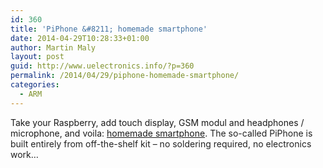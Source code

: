 ```yaml
---
id: 360
title: 'PiPhone &#8211; homemade smartphone'
date: 2014-04-29T10:28:33+01:00
author: Martin Maly
layout: post
guid: http://www.uelectronics.info/?p=360
permalink: /2014/04/29/piphone-homemade-smartphone/
categories:
  - ARM
---
```

Take your Raspberry, add touch display, GSM modul and headphones / microphone, and voila: [homemade smartphone](http://www.raspberrypi.org/piphone-home-made-raspberry-pi-smartphone/). <span style="color: #222222;">The so-called PiPhone is built entirely from off-the-shelf kit &#8211; no soldering required, no electronics work&#8230;</span>